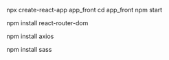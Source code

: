 npx create-react-app app_front
cd app_front
npm start


npm install react-router-dom


npm install axios

npm install sass


